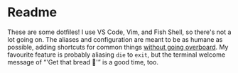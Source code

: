 # Readme

These are some dotfiles! I use VS Code, Vim, and Fish Shell, so there's not a lot going on. The aliases and configuration are meant to be as humane as possible, adding shortcuts for common things [without going overboard](https://gggritso.com/human-git-aliases). My favourite feature is probably aliasing `die` to `exit`, but the terminal welcome message of “'Get that bread 🍞'” is a good time, too.
